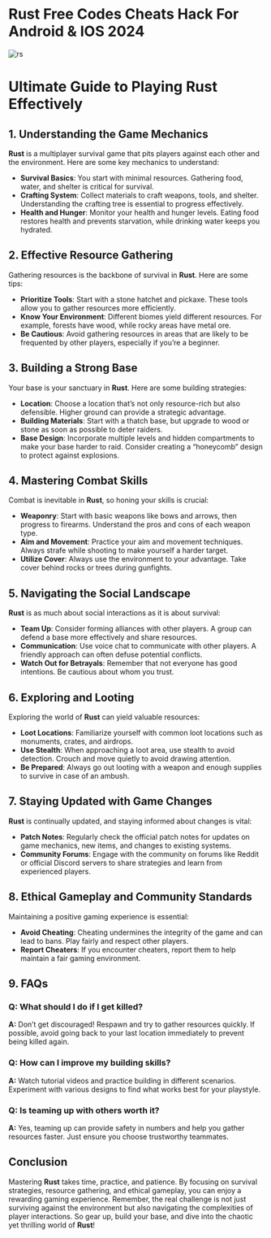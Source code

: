 # Rust Free Codes Cheats Hack For Android & IOS 2024

![rs](https://github.com/user-attachments/assets/fb9fbed3-6dbc-4992-bcef-3ad2c329efc5)



# **Ultimate Guide to Playing Rust Effectively**

## **1. Understanding the Game Mechanics**

**Rust** is a multiplayer survival game that pits players against each other and the environment. Here are some key mechanics to understand:

- **Survival Basics**: You start with minimal resources. Gathering food, water, and shelter is critical for survival.
- **Crafting System**: Collect materials to craft weapons, tools, and shelter. Understanding the crafting tree is essential to progress effectively.
- **Health and Hunger**: Monitor your health and hunger levels. Eating food restores health and prevents starvation, while drinking water keeps you hydrated.

## **2. Effective Resource Gathering**

Gathering resources is the backbone of survival in **Rust**. Here are some tips:

- **Prioritize Tools**: Start with a stone hatchet and pickaxe. These tools allow you to gather resources more efficiently.
- **Know Your Environment**: Different biomes yield different resources. For example, forests have wood, while rocky areas have metal ore.
- **Be Cautious**: Avoid gathering resources in areas that are likely to be frequented by other players, especially if you’re a beginner.

## **3. Building a Strong Base**

Your base is your sanctuary in **Rust**. Here are some building strategies:

- **Location**: Choose a location that’s not only resource-rich but also defensible. Higher ground can provide a strategic advantage.
- **Building Materials**: Start with a thatch base, but upgrade to wood or stone as soon as possible to deter raiders.
- **Base Design**: Incorporate multiple levels and hidden compartments to make your base harder to raid. Consider creating a “honeycomb” design to protect against explosions.

## **4. Mastering Combat Skills**

Combat is inevitable in **Rust**, so honing your skills is crucial:

- **Weaponry**: Start with basic weapons like bows and arrows, then progress to firearms. Understand the pros and cons of each weapon type.
- **Aim and Movement**: Practice your aim and movement techniques. Always strafe while shooting to make yourself a harder target.
- **Utilize Cover**: Always use the environment to your advantage. Take cover behind rocks or trees during gunfights.

## **5. Navigating the Social Landscape**

**Rust** is as much about social interactions as it is about survival:

- **Team Up**: Consider forming alliances with other players. A group can defend a base more effectively and share resources.
- **Communication**: Use voice chat to communicate with other players. A friendly approach can often defuse potential conflicts.
- **Watch Out for Betrayals**: Remember that not everyone has good intentions. Be cautious about whom you trust.

## **6. Exploring and Looting**

Exploring the world of **Rust** can yield valuable resources:

- **Loot Locations**: Familiarize yourself with common loot locations such as monuments, crates, and airdrops.
- **Use Stealth**: When approaching a loot area, use stealth to avoid detection. Crouch and move quietly to avoid drawing attention.
- **Be Prepared**: Always go out looting with a weapon and enough supplies to survive in case of an ambush.

## **7. Staying Updated with Game Changes**

**Rust** is continually updated, and staying informed about changes is vital:

- **Patch Notes**: Regularly check the official patch notes for updates on game mechanics, new items, and changes to existing systems.
- **Community Forums**: Engage with the community on forums like Reddit or official Discord servers to share strategies and learn from experienced players.

## **8. Ethical Gameplay and Community Standards**

Maintaining a positive gaming experience is essential:

- **Avoid Cheating**: Cheating undermines the integrity of the game and can lead to bans. Play fairly and respect other players.
- **Report Cheaters**: If you encounter cheaters, report them to help maintain a fair gaming environment.

## **9. FAQs**

### **Q: What should I do if I get killed?**
**A:** Don’t get discouraged! Respawn and try to gather resources quickly. If possible, avoid going back to your last location immediately to prevent being killed again.

### **Q: How can I improve my building skills?**
**A:** Watch tutorial videos and practice building in different scenarios. Experiment with various designs to find what works best for your playstyle.

### **Q: Is teaming up with others worth it?**
**A:** Yes, teaming up can provide safety in numbers and help you gather resources faster. Just ensure you choose trustworthy teammates.

## **Conclusion**

Mastering **Rust** takes time, practice, and patience. By focusing on survival strategies, resource gathering, and ethical gameplay, you can enjoy a rewarding gaming experience. Remember, the real challenge is not just surviving against the environment but also navigating the complexities of player interactions. So gear up, build your base, and dive into the chaotic yet thrilling world of **Rust**!
